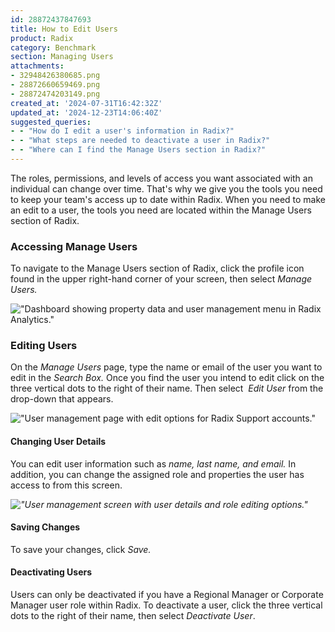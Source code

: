 ```yaml
---
id: 28872437847693
title: How to Edit Users
product: Radix
category: Benchmark
section: Managing Users
attachments:
- 32948426380685.png
- 28872660659469.png
- 28872474203149.png
created_at: '2024-07-31T16:42:32Z'
updated_at: '2024-12-23T14:06:40Z'
suggested_queries:
- - "How do I edit a user's information in Radix?"
- - "What steps are needed to deactivate a user in Radix?"
- - "Where can I find the Manage Users section in Radix?"
---
```

The roles, permissions, and levels of access you want associated with an individual can change over time. That's why we give you the tools you need to keep your team's access up to date within Radix. When you need to make an edit to a user, the tools you need are located within the Manage Users section of Radix.

### Accessing Manage Users

To navigate to the Manage Users section of Radix, click the profile icon found in the upper right-hand corner of your screen, then select *Manage Users.*

!["Dashboard showing property data and user management menu in Radix Analytics."](attachments/32948426380685.png)

#### 

### Editing Users

On the *Manage Users* page, type the name or email of the user you want to edit in the *Search Box.* Once you find the user you intend to edit click on the three vertical dots to the right of their name. Then select  *Edit User* from the drop-down that appears.

!["User management page with edit options for Radix Support accounts."](attachments/28872660659469.png)

#### Changing User Details

You can edit user information such as *name, last name, and email.* In addition, you can change the assigned role and properties the user has access to from this screen.

*!["User management screen with user details and role editing options."](attachments/28872474203149.png)*

#### Saving Changes

To save your changes, click *Save.*

#### Deactivating Users

Users can only be deactivated if you have a Regional Manager or Corporate Manager user role within Radix. To deactivate a user, click the three vertical dots to the right of their name, then select *Deactivate User*.